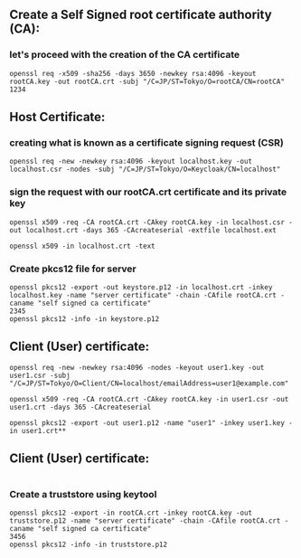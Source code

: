 ## Create a Self Signed root certificate authority (CA):

### let's proceed with the creation of the CA certificate

```
openssl req -x509 -sha256 -days 3650 -newkey rsa:4096 -keyout rootCA.key -out rootCA.crt -subj "/C=JP/ST=Tokyo/O=rootCA/CN=rootCA"
1234
```

## Host Certificate:

### creating what is known as a certificate signing request (CSR)

```
openssl req -new -newkey rsa:4096 -keyout localhost.key -out localhost.csr -nodes -subj "/C=JP/ST=Tokyo/O=Keycloak/CN=localhost"
```

### sign the request with our rootCA.crt certificate and its private key

```
openssl x509 -req -CA rootCA.crt -CAkey rootCA.key -in localhost.csr -out localhost.crt -days 365 -CAcreateserial -extfile localhost.ext

openssl x509 -in localhost.crt -text
```

### Create pkcs12 file for server

```
openssl pkcs12 -export -out keystore.p12 -in localhost.crt -inkey localhost.key -name "server certificate" -chain -CAfile rootCA.crt -caname "self signed ca certificate"
2345
openssl pkcs12 -info -in keystore.p12
```

## Client (User) certificate:

```
openssl req -new -newkey rsa:4096 -nodes -keyout user1.key -out user1.csr -subj "/C=JP/ST=Tokyo/O=Client/CN=localhost/emailAddress=user1@example.com"

openssl x509 -req -CA rootCA.crt -CAkey rootCA.key -in user1.csr -out user1.crt -days 365 -CAcreateserial

openssl pkcs12 -export -out user1.p12 -name "user1" -inkey user1.key -in user1.crt**
```

## Client (User) certificate:
```
```

### Create a truststore using keytool
```
openssl pkcs12 -export -in rootCA.crt -inkey rootCA.key -out truststore.p12 -name "server certificate" -chain -CAfile rootCA.crt -caname "self signed ca certificate"
3456
openssl pkcs12 -info -in truststore.p12
```